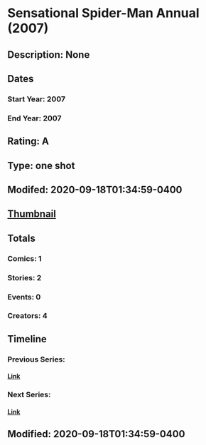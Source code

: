 # Sensational Spider-Man Annual (2007)
## Description: None
## Dates
### Start Year: 2007
### End Year: 2007
## Rating: A
## Type: one shot
## Modifed: 2020-09-18T01:34:59-0400
## [Thumbnail](http://i.annihil.us/u/prod/marvel/i/mg/9/10/4bad385b272c5.jpg)
## Totals
### Comics: 1
### Stories: 2
### Events: 0
### Creators: 4
## Timeline
### Previous Series: 
#### [Link]()
### Next Series: 
#### [Link]()
## Modified: 2020-09-18T01:34:59-0400